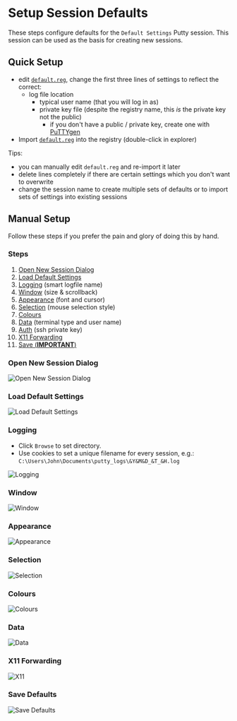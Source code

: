 # Setup Session Defaults

These steps configure defaults for the `Default Settings` Putty session.
This session can be used as the basis for creating new sessions.

## Quick Setup

- edit [`default.reg`](Default_Settings.reg), change the first three lines of settings to reflect the correct:
  - log file location
    - typical user name (that you will log in as)
    - private key file (despite the registry name, this *is* the private key not the public)
      - if you don't have a public / private key, create one with [PuTTYgen](https://www.ssh.com/ssh/putty/windows/puttygen)
- Import  [`default.reg`](Default_Settings.reg) into the registry (double-click in explorer)

Tips:

- you can manually edit `default.reg` and re-import it later
- delete lines completely if there are certain settings which you don't want to overwrite
- change the session name to create multiple sets of defaults or to import sets of settings into existing sessions

## Manual Setup

Follow these steps if you prefer the pain and glory of doing this by hand.

### Steps

1. [Open New Session Dialog](#Open-New-Session-Dialog)
1. [Load Default Settings](#Load-Default-Settings)
1. [Logging](#Logging) (smart logfile name)
1. [Window](#Window) (size & scrollback)
1. [Appearance](#Appearance) (font and cursor)
1. [Selection](#Selection) (mouse selection style)
1. [Colours](#Colours)
1. [Data](#Data) (terminal type and user name)
1. [Auth](#Auth) (ssh private key)
1. [X11 Forwarding](#X11-Forwarding)
1. [Save (**IMPORTANT**)](#Save-Defaults)

### Open New Session Dialog

![Open New Session Dialog](pictures/NewSession.PNG)

### Load Default Settings

![Load Default Settings](pictures/LoadDefaultSettings.png)

### Logging

- Click `Browse` to set directory.
- Use cookies to set a unique filename for every session, e.g.: `C:\Users\John\Documents\putty_logs\&Y&M&D_&T_&H.log`

![Logging](pictures/Logging.png)

### Window

![Window](pictures/Window.png)

### Appearance

![Appearance](pictures/Appearance.png)

### Selection

![Selection](pictures/Selection.png)

### Colours

![Colours](pictures/Colours.png)

### Data

![Data](pictures/Data.png)

### X11 Forwarding

![X11](pictures/X11.png)

### Save Defaults

![Save Defaults](pictures/SaveDefaults.png)
